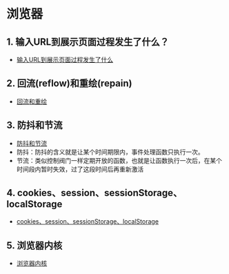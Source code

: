 # 浏览器

## 1. 输入URL到展示页面过程发生了什么？

* [输入URL到展示页面过程发生了什么](https://blog.csdn.net/xiamiflying/article/details/81477539)

## 2. 回流(reflow)和重绘(repain)

* [回流和重绘](https://segmentfault.com/a/1190000017329980)

## 3. 防抖和节流

* [防抖和节流](https://segmentfault.com/a/1190000018428170)
* 防抖：防抖的含义就是让某个时间期限内，事件处理函数只执行一次。
* 节流：类似控制阀门一样定期开放的函数，也就是让函数执行一次后，在某个时间段内暂时失效，过了这段时间后再重新激活

## 4. cookies、session、sessionStorage、localStorage

* [cookies、session、sessionStorage、localStorage](https://blog.csdn.net/jiangnanqbey/article/details/81709322)

## 5. 浏览器内核

* [浏览器内核](https://www.jianshu.com/p/f4bf35898719)